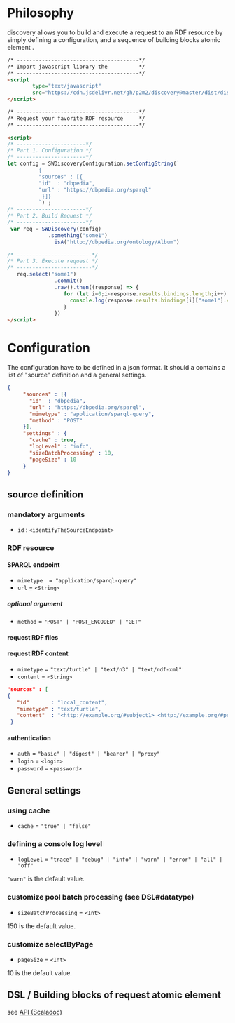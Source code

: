 # Philosophy

discovery allows you to build and execute a request to an RDF resource by simply defining 
a configuration, and a sequence of building blocks atomic element .

```html 
/* ---------------------------------------*/
/* Import javascript library the          */
/* ---------------------------------------*/
<script 
        type="text/javascript" 
        src="https://cdn.jsdelivr.net/gh/p2m2/discovery@master/dist/discovery-web.min.js"> 
</script>

/* ---------------------------------------*/
/* Request your favorite RDF resource     */
/* ---------------------------------------*/

<script>
/* ----------------------*/
/* Part 1. Configuration */
/* ----------------------*/
let config = SWDiscoveryConfiguration.setConfigString(`
          {
          "sources" : [{
          "id"  : "dbpedia",
          "url" : "https://dbpedia.org/sparql"
           }]}
          `) ;
/* ----------------------*/
/* Part 2. Build Request */
/* ----------------------*/
 var req = SWDiscovery(config)
             .something("some1")
               isA("http://dbpedia.org/ontology/Album")

/* ------------------------*/
/* Part 3. Execute request */
/* ------------------------*/
   req.select("some1")
               .commit()
               .raw().then((response) => {
                  for (let i=0;i<response.results.bindings.length;i++) {
                    console.log(response.results.bindings[i]["some1"].value);
                  }
               })
</script>
```

# Configuration

The configuration have to be defined in a json format. It should a contains a list of "source" definition and a general settings.

```json 
{
     "sources" : [{
       "id"  : "dbpedia",
       "url" : "https://dbpedia.org/sparql",
       "mimetype" : "application/sparql-query",
       "method" : "POST"
     }],
     "settings" : {
       "cache" : true,
       "logLevel" : "info",
       "sizeBatchProcessing" : 10,
       "pageSize" : 10
     }
}
```

## source definition

### mandatory arguments
 - `id`       : `<identifyTheSourceEndpoint>`

### RDF resource 

#### SPARQL endpoint

 - `mimetype  = "application/sparql-query"`
 - `url`      =  `<String>`

##### optional argument
 - `method`    = `"POST" | "POST_ENCODED" | "GET"`

#### request RDF files

#### request RDF content
 - `mimetype`  = `"text/turtle" | "text/n3" | "text/rdf-xml"`
 - `content`   = `<String>`
```json
"sources" : [
{
   "id"       : "local_content",
   "mimetype" : "text/turtle",
   "content"  : "<http://example.org/#subject1> <http://example.org/#predicate1> <http://example.org/#object1> ."
 } 
```

#### authentication

 - `auth`            = `"basic" | "digest" | "bearer" | "proxy"`
 - `login`           = `<login>`
 - `password`        = `<password>`

## General settings

### using cache 
 - `cache`           = `"true" | "false"`

### defining a console log level 
 - `logLevel`        = `"trace" | "debug" | "info" | "warn" | "error" | "all" | "off"`

`"warn"` is the default value.

### customize pool batch processing (see DSL#datatype) 

 - `sizeBatchProcessing`  = `<Int>`
   
150 is the default value.
   
### customize selectByPage

 - `pageSize`             = `<Int>`
   
10 is the default value.
   

## DSL / Building blocks of request atomic element

see [API (Scaladoc)](./api/index.html)

